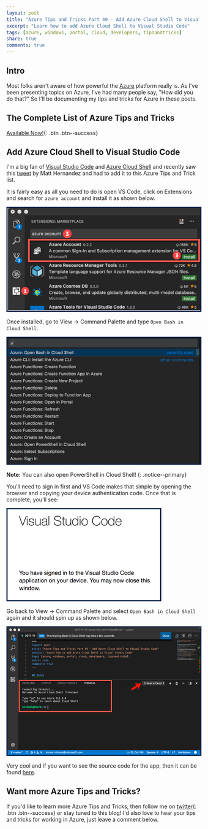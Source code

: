 ```yaml
---
layout: post
title: "Azure Tips and Tricks Part 49 - Add Azure Cloud Shell to Visual Studio Code"
excerpt: "Learn how to add Azure Cloud Shell to Visual Studio Code"
tags: [azure, windows, portal, cloud, developers, tipsandtricks]
share: true
comments: true
---
```


## Intro

Most folks aren't aware of how powerful the [Azure](http://www.azure.com) platform really is. As I've been presenting topics on Azure, I've had many people say, "How did you do that?" So I'll be documenting my tips and tricks for Azure in these posts.

## The Complete List of Azure Tips and Tricks

[Available Now!](https://michaelcrump.net/azure-tips-and-tricks-complete-list/){: .btn .btn--success} 

## Add Azure Cloud Shell to Visual Studio Code

I'm a big fan of [Visual Studio Code](http://twitter.com/code) and [Azure Cloud Shell](https://azure.microsoft.com/en-us/features/cloud-shell/) and recently saw this [tweet](https://twitter.com/fiveisprime/status/928774771763900416) by Matt Hernandez and had to add it to this Azure Tips and Trick list. 

It is fairly easy as all you need to do is open VS Code, click on Extensions and search for `azure account` and install it as shown below. 

<img style="border:3px solid #021a40" src="/files/azurevscode1.png">

Once installed, go to View -> Command Palette and type `Open Bash in Cloud Shell`. 

<img style="border:3px solid #021a40" src="/files/azurevscode2.png">

**Note:** You can also open PowerShell in Cloud Shell!
{: .notice--primary}

You'll need to sign in first and VS Code makes that simple by opening the browser and copying your device authentication code. Once that is complete, you'll see: 

<img style="border:3px solid #021a40" src="/files/azurevscode3.png">

Go back to View -> Command Palette and select `Open Bash in Cloud Shell` again and it should spin up as shown below.

 <img style="border:3px solid #021a40" src="/files/azurevscode4.png">

 Very cool and if you want to see the source code for the app, then it can be found [here](https://github.com/Microsoft/vscode-azure-account).

## Want more Azure Tips and Tricks?

If you'd like to learn more Azure Tips and Tricks, then follow me on [twitter](http://twitter.com/mbcrump){: .btn .btn--success} or stay tuned to this blog! I'd also love to hear your tips and tricks for working in Azure, just leave a comment below. 